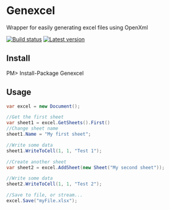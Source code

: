 # Genexcel
Wrapper for easily generating excel files using OpenXml

[![Build status](https://ci.appveyor.com/api/projects/status/jrh1n1jmk8glk1xb?svg=true)](https://ci.appveyor.com/project/guimabdo/genexcel) [![Latest version](https://img.shields.io/nuget/v/Genexcel.svg)](https://www.nuget.org/packages?q=genexcel)

## Install
PM> Install-Package Genexcel

## Usage
```csharp
var excel = new Document(); 

//Get the first sheet 
var sheet1 = excel.GetSheets().First() 
//Change sheet name 
sheet1.Name = "My first sheet"; 

//Write some data 
sheet1.WriteToCell(1, 1, "Test 1"); 

//Create another sheet 
var sheet2 = excel.AddSheet(new Sheet("My second sheet")); 

//Write some data 
sheet2.WriteToCell(1, 1, "Test 2"); 

//Save to file, or stream... 
excel.Save("myFile.xlsx");
```